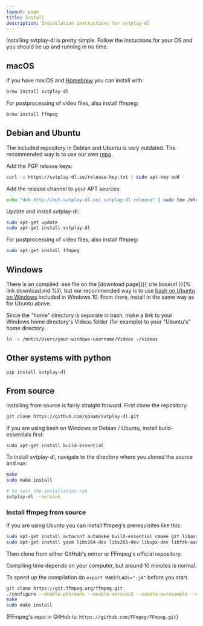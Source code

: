 ```yaml
---
layout: page
title: Install
description: Installation instructions for svtplay-dl
---
```

<p class="lead">Installing svtplay-dl is pretty simple. Follow the instuctions for your OS and you should be up and running in no time.</p>

## macOS <i class="fab fa-apple"></i>

If you have macOS and [Homebrew](https://brew.sh) you can install with:

```bash
brew install svtplay-dl
```

For postprocessing of video files, also install ffmpeg:

```bash
brew install ffmpeg
```

## Debian and Ubuntu <i class="fab fa-linux"></i>

The included repository in Debian and Ubuntu is very outdated. The recommended way is to use our own [repo](https://apt.svtplay-dl.se/).

Add the PGP release keys:

```bash
curl -s https://svtplay-dl.se/release-key.txt | sudo apt-key add -
```

Add the release channel to your APT sources:

```bash
echo "deb http://apt.svtplay-dl.se/ svtplay-dl release" | sudo tee /etc/apt/sources.list.d/svtplay-dl.list
```

Update and install svtplay-dl:

```bash
sudo apt-get update
sudo apt-get install svtplay-dl
```

For postprocessing of video files, also install ffmpeg:

```bash
sudo apt-get install ffmpeg
```

## Windows <i class="fab fa-windows"></i>


There is an compiled .exe file on the [download page]({{ site.baseurl }}{% link download.md %}), but our recommended way is to use [bash on Ubuntu on Windows](https://docs.microsoft.com/en-us/windows/wsl/install-win10) included in Windows 10.
From there, install in the same way as for Ubuntu above.

Since the "home" directory is separate in bash, make a link to your Windows home directory's Videos folder (for example) to your "Ubuntu's" home directory.

```bash
ln -s /mnt/c/Users/your-windows-username/Videos ~/videos
```

## Other systems with python <i class="fab fa-python"></i>

```bash
pip install svtplay-dl
```

## From source <i class="fab fa-github"></i>

Installing from source is fairly straight forward.
First clone the repository:

```bash
git clone https://github.com/spaam/svtplay-dl.git
```

<div class="alert alert-primary" role="alert">
<p>If you are using bash on Windows or Debian / Ubuntu, install build-essentials first:</p>
<code>sudo apt-get install build-essential</code>
</div>

To install svtplay-dl, navigate to the directory where you cloned the source and run:

```bash
make
sudo make install

# to test the installation run
svtplay-dl --version
```

### Install ffmpeg from source <i class="fab fa-github"></i>

If you are using Ubuntu you can install ffmpeg's prerequisites like this:

```bash
sudo apt-get install autoconf automake build-essential cmake git libass-dev libfreetype6-dev libsdl2-dev libssl-dev libtheora-dev libtool libva-dev libvdpau-dev libvorbis-dev libxcb1-dev libxcb-shm0-dev libxcb-xfixes0-dev mercurial pkg-config texinfo wget zlib1g-dev
sudo apt-get install yasm libx264-dev libx265-dev libvpx-dev libfdk-aac-dev libmp3lame-dev libopus-dev librtmp-dev libxvidcore-dev ocl-icd-opencl-dev
```

Then clone from either GitHub's mirror or FFmpeg's official repository.

Compiling time depends on your computer, but around 10 minutes is normal.

<div class="alert alert-primary" role="alert">
To speed up the compilation do <code>export MAKEFLAGS="-j4"</code> before you start.
</div>

```bash
git clone https://git.ffmpeg.org/ffmpeg.git
./configure --enable-pthreads --enable-version3 --enable-avresample --enable-gpl --enable-libass --enable-libfdk-aac --enable-libfreetype --enable-libmp3lame --enable-libopus --enable-librtmp --enable-libvorbis --enable-libvpx --enable-libx264 --enable-libx265 --enable-libxvid --enable-opencl --enable-openssl --enable-nonfree
make
sudo make install
```

(FFmpeg's repo in GitHub is: `https://github.com/FFmpeg/FFmpeg.git`)
